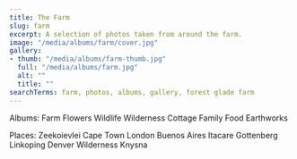 ```yaml
---
title: The Farm
slug: farm
excerpt: A selection of photos taken from around the farm.
image: "/media/albums/farm/cover.jpg"
gallery:
- thumb: "/media/albums/farm-thumb.jpg"
  full: "/media/albums/farm.jpg"
  alt: ""
  title: ""
searchTerms: farm, photos, albums, gallery, forest glade farm
---
```


Albums:
Farm
Flowers
Wildlife
Wilderness
Cottage
Family
Food
Earthworks

Places:
Zeekoievlei
Cape Town
London
Buenos Aires
Itacare
Gottenberg
Linkoping
Denver
Wilderness
Knysna
